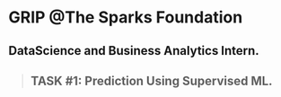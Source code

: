 # GRIP @The Sparks Foundation
## DataScience and Business Analytics Intern.
> ##  <b>TASK #1: Prediction Using Supervised ML.</b>
